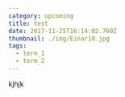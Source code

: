 ```yaml
---
category: upcoming
title: test
date: 2017-11-25T16:14:02.760Z
thumbnail: ./img/Einar10.jpg
tags:
  - term_1
  - term_2
---
```

kjhjk
